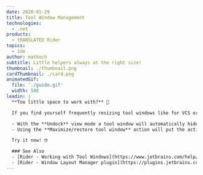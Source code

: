```yaml
---
date: 2020-01-29
title: Tool Window Management
technologies:
  - .net
products:
  - tRANSLATED Rider
topics:
  - ide
author: matkoch
subtitle: Little helpers always at the right size!
thumbnail: ./thumbnail.png
cardThumbnail: ./card.png
animatedGif:
  file: './guide.gif'
  width: 500
leadin: |
  **Too little space to work with?** 🤨

  If you find yourself frequently resizing tool windows like for VCS or the terminal, then you should try one of the following:

  - With the **Undock** view mode a tool window will automatically hide as soon as it loses focus.
  - Using the **Maximize/restore tool window** action will put the active tool window at maximum available space, and will restore to the previous size on the second call.

  Try it now!️️ 🤓

  ### See Also
  - [Rider - Working with Tool Windows](https://www.jetbrains.com/help/rider/Tool_Windows.html)
  - [Rider - Window Layout Manager plugin](https://plugins.jetbrains.com/plugin/13005-window-layout-manager)
---
```


